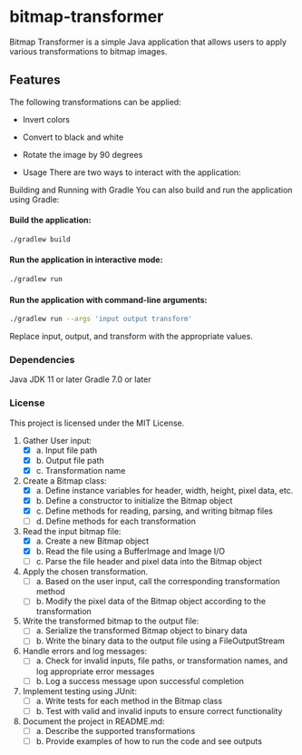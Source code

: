 # bitmap-transformer

Bitmap Transformer is a simple Java application that allows users to apply various transformations to bitmap images.

## Features
The following transformations can be applied:

* Invert colors
* Convert to black and white
* Rotate the image by 90 degrees

* Usage
There are two ways to interact with the application:

Building and Running with Gradle
You can also build and run the application using Gradle:

#### Build the application:
```bash
./gradlew build
```
#### Run the application in interactive mode:
```bash
./gradlew run
```

#### Run the application with command-line arguments:
```bash
./gradlew run --args 'input output transform'
```
Replace input, output, and transform with the appropriate values.

### Dependencies
Java JDK 11 or later
Gradle 7.0 or later

### License
This project is licensed under the MIT License.

1. Gather User input:
   - [x] a. Input file path
   - [x] b. Output file path
   - [x] c. Transformation name
2. Create a Bitmap class:
   - [x] a. Define instance variables for header, width, height, pixel data, etc.
   - [x] b. Define a constructor to initialize the Bitmap object
   - [x] c. Define methods for reading, parsing, and writing bitmap files
   - [ ] d. Define methods for each transformation
3. Read the input bitmap file:
   - [x] a. Create a new Bitmap object
   - [x] b. Read the file using a BufferImage and Image I/O
   - [ ] c. Parse the file header and pixel data into the Bitmap object
4. Apply the chosen transformation.
   - [ ] a. Based on the user input, call the corresponding transformation method
   - [ ] b. Modify the pixel data of the Bitmap object according to the transformation
5. Write the transformed bitmap to the output file:
   - [ ] a. Serialize the transformed Bitmap object to binary data
   - [ ] b. Write the binary data to the output file using a FileOutputStream
6. Handle errors and log messages:
   - [ ] a. Check for invalid inputs, file paths, or transformation names, and log appropriate error messages
   - [ ] b. Log a success message upon successful completion
7. Implement testing using JUnit:
   - [ ] a. Write tests for each method in the Bitmap class
   - [ ] b. Test with valid and invalid inputs to ensure correct functionality
8. Document the project in README.md:
   - [ ] a. Describe the supported transformations
   - [ ] b. Provide examples of how to run the code and see outputs
